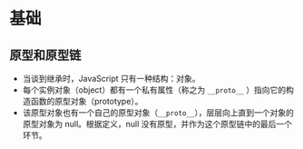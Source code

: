 # 基础
## 原型和原型链
- 当谈到继承时，JavaScript 只有一种结构：对象。
- 每个实例对象（object）都有一个私有属性（称之为 `__proto__` ）指向它的构造函数的原型对象（prototype）。
- 该原型对象也有一个自己的原型对象（`__proto__`），层层向上直到一个对象的原型对象为 null。根据定义，null 没有原型，并作为这个原型链中的最后一个环节。

